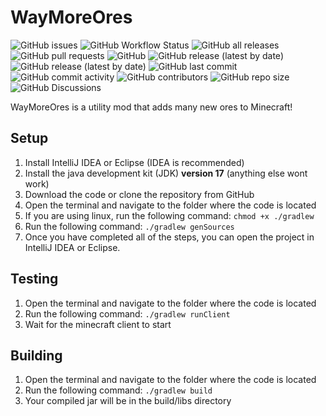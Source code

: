 # WayMoreOres

![GitHub issues](https://img.shields.io/github/issues/basiccorruption/waymoreores?style=plastic)
![GitHub Workflow Status](https://img.shields.io/github/workflow/status/basiccorruption/waymoreores/build?style=plastic)
![GitHub all releases](https://img.shields.io/github/downloads/basiccorruption/waymoreores/total?label=downloads%20%28github%29&style=plastic)
![GitHub pull requests](https://img.shields.io/github/issues-pr/basiccorruption/waymoreores?style=plastic)
![GitHub](https://img.shields.io/github/license/basiccorruption/waymoreores?style=plastic)
![GitHub release (latest by date)](https://img.shields.io/github/v/release/basiccorruption/waymoreores?display_name=tag&style=plastic)
![GitHub release (latest by date)](https://img.shields.io/github/v/release/basiccorruption/waymoreores?display_name=tag&include_prereleases&style=plastic)
![GitHub last commit](https://img.shields.io/github/last-commit/basiccorruption/waymoreores?style=plastic)
![GitHub commit activity](https://img.shields.io/github/commit-activity/w/basiccorruption/waymoreores?style=plastic)
![GitHub contributors](https://img.shields.io/github/contributors/basiccorruption/waymoreores?style=plastic)
![GitHub repo size](https://img.shields.io/github/repo-size/basiccorruption/waymoreores?style=plastic)
![GitHub Discussions](https://img.shields.io/github/discussions/basiccorruption/waymoreores?style=plastic)

WayMoreOres is a utility mod that adds many new ores to Minecraft!

## Setup

1. Install IntelliJ IDEA or Eclipse (IDEA is recommended)
2. Install the java development kit (JDK) **version 17** (anything else wont work)
3. Download the code or clone the repository from GitHub
4. Open the terminal and navigate to the folder where the code is located
5. If you are using linux, run the following command: `chmod +x ./gradlew`
6. Run the following command: `./gradlew genSources`
7. Once you have completed all of the steps, you can open the project in IntelliJ IDEA or Eclipse.

## Testing

1. Open the terminal and navigate to the folder where the code is located
2. Run the following command: `./gradlew runClient`
3. Wait for the minecraft client to start

## Building

1. Open the terminal and navigate to the folder where the code is located
2. Run the following command: `./gradlew build`
3. Your compiled jar will be in the build/libs directory
